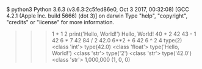 $ python3
Python 3.6.3 (v3.6.3:2c5fed86e0, Oct  3 2017, 00:32:08) 
[GCC 4.2.1 (Apple Inc. build 5666) (dot 3)] on darwin
Type "help", "copyright", "credits" or "license" for more information.
>>> 1 + 1
2
>>> print('Hello, World!')
Hello, World!
>>> 40 + 2
42
>>> 43 - 1
42
>>> 6 * 7
42
>>> 84 / 2
42.0
>>> 6**2 + 6
42
>>> 6 ^ 2
4
>>> type(2)
<class 'int'>
>>> type(42.0)
<class 'float'>
>>> type('Hello, World!')
<class 'str'>
>>> type('2')
<class 'str'>
>>> type('42.0')
<class 'str'>
>>> 1,000,000
(1, 0, 0)

